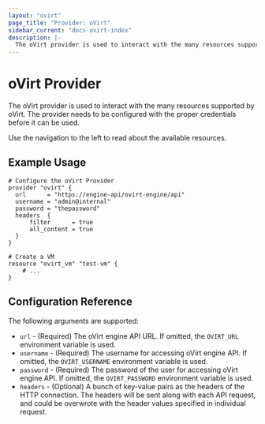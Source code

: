 ```yaml
---
layout: "ovirt"
page_title: "Provider: oVirt"
sidebar_current: "docs-ovirt-index"
description: |-
  The oVirt provider is used to interact with the many resources supported by oVirt. The provider needs to be configured with the proper credentials before it can be used.
---
```


# oVirt Provider
The oVirt provider is used to interact with the many resources supported by oVirt. The provider needs to be configured with the proper credentials before it can be used.

Use the navigation to the left to read about the available resources.

## Example Usage

```hcl
# Configure the oVirt Provider
provider "ovirt" {
  url      = "https://engine-api/ovirt-engine/api"
  username = "admin@internal"
  password = "thepassword"
  headers  {
      filter      = true
      all_content = true
  }
}

# Create a VM
resource "ovirt_vm" "test-vm" {
    # ...
}
```

## Configuration Reference

The following arguments are supported:

* `url` - (Required) The oVirt engine API URL. If omitted, the `OVIRT_URL` environment variable is used.
* `username` - (Required) The username for accessing oVirt engine API. If omitted, the `OVIRT_USERNAME` environment variable is used.
* `password` - (Required) The password of the user for accessing oVirt engine API. If omitted, the `OVIRT_PASSWORD` environment variable is used.
* `headers` - (Optional) A bunch of key-value pairs as the headers of the HTTP connection. The headers will be sent along with each API request, and could be overwrote with the header values specified in individual request.
